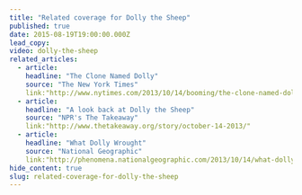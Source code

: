 ```yaml
---
title: "Related coverage for Dolly the Sheep"
published: true
date: 2015-08-19T19:00:00.000Z
lead_copy:
video: dolly-the-sheep
related_articles:
  - article:
    headline: "The Clone Named Dolly"
    source: "The New York Times"
    link:"http://www.nytimes.com/2013/10/14/booming/the-clone-named-dolly.html?ref=booming&_r=0"
  - article:
    headline: "A look back at Dolly the Sheep"
    source: "NPR's The Takeaway"
    link:"http://www.thetakeaway.org/story/october-14-2013/"
  - article:
    headline: "What Dolly Wrought"
    source: "National Geographic"
    link:"http://phenomena.nationalgeographic.com/2013/10/14/what-dolly-wrought-retro-report-looks-at-cloning/"
hide_content: true
slug: related-coverage-for-dolly-the-sheep
---
```


